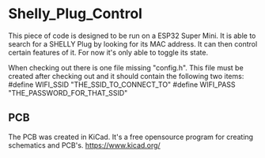 # Shelly_Plug_Control

This piece of code is designed to be run on a ESP32 Super Mini.
It is able to search for a SHELLY Plug by looking for its MAC address. It can then control certain features of it. For now it's only able to toggle its state.

When checking out there is one file missing "config.h". This file must be created after checking out and it should contain the following two items:
#define WIFI_SSID "THE_SSID_TO_CONNECT_TO"
#define WIFI_PASS "THE_PASSWORD_FOR_THAT_SSID"

## PCB
The PCB was created in KiCad. It's a free opensource program for creating schematics and PCB's.
https://www.kicad.org/